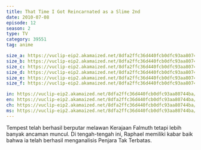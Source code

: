 ```yaml
---
title: That Time I Got Reincarnated as a Slime 2nd
date: 2010-07-08
episode: 12
season: 2
type: TV
category: 39551
tag: anime

size_a: https://vuclip-eip2.akamaized.net/8dfa2ffc36d440fcb0dfc93aa80744ba/vp63207_V20210330102040/hlsc_e2931_2.m3u8
size_b: https://vuclip-eip2.akamaized.net/8dfa2ffc36d440fcb0dfc93aa80744ba/vp63207_V20210330102040/hlsc_e2931_3.m3u8
size_c: https://vuclip-eip2.akamaized.net/8dfa2ffc36d440fcb0dfc93aa80744ba/vp63207_V20210330102040/hlsc_e2931_4.m3u8
size_d: https://vuclip-eip2.akamaized.net/8dfa2ffc36d440fcb0dfc93aa80744ba/vp63207_V20210330102040/hlsc_e2931_5.m3u8
size_e: https://vuclip-eip2.akamaized.net/8dfa2ffc36d440fcb0dfc93aa80744ba/vp63207_V20210330102040/hlsc_e2931_6.m3u8
size_f: https://vuclip-eip2.akamaized.net/8dfa2ffc36d440fcb0dfc93aa80744ba/vp63207_V20210330102040/hlsc_e2931_7.m3u8

in: https://vuclip-eip2.akamaized.net/8dfa2ffc36d440fcb0dfc93aa80744ba/id.vtt
en: https://vuclip-eip2.akamaized.net/8dfa2ffc36d440fcb0dfc93aa80744ba/en.vtt
ch: https://vuclip-eip2.akamaized.net/8dfa2ffc36d440fcb0dfc93aa80744ba/zh-TW.vtt
ms: https://vuclip-eip2.akamaized.net/8dfa2ffc36d440fcb0dfc93aa80744ba/ms.vtt
---
```

Tempest telah berhasil berputar melawan Kerajaan Falmuth tetapi lebih banyak ancaman muncul. Di tengah-tengah ini, Raphael memiliki kabar baik bahwa ia telah berhasil menganalisis Penjara Tak Terbatas.